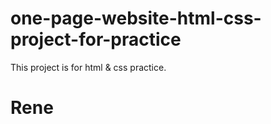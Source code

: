 # one-page-website-html-css-project-for-practice
This project is for html &amp; css practice. 
# Rene
